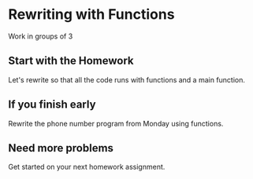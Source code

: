 # Rewriting with Functions
Work in groups of 3

## Start with the Homework
Let's rewrite so that all the code runs with functions and a main function.

## If you finish early
Rewrite the phone number program from Monday using functions. 

## Need more problems
Get started on your next homework assignment. 
